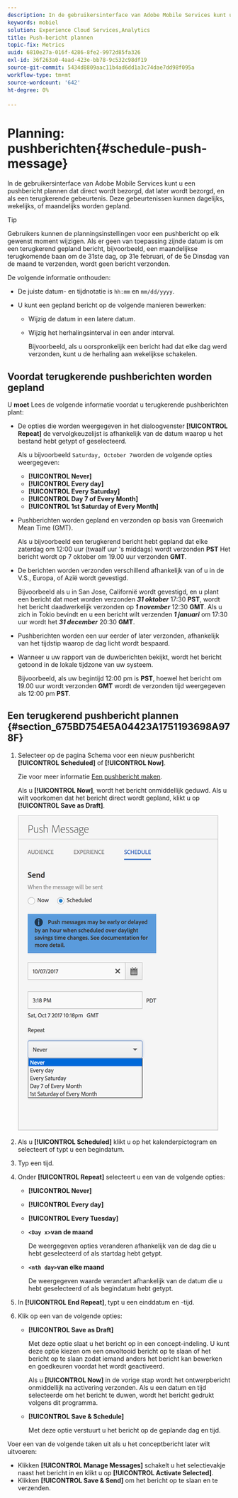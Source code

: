 ```yaml
---
description: In de gebruikersinterface van Adobe Mobile Services kunt u een pushbericht plannen dat direct wordt bezorgd, dat later wordt bezorgd, en als een terugkerende gebeurtenis. Deze gebeurtenissen kunnen dagelijks, wekelijks, of maandelijks worden gepland.
keywords: mobiel
solution: Experience Cloud Services,Analytics
title: Push-bericht plannen
topic-fix: Metrics
uuid: 6810e27a-016f-4286-8fe2-9972d85fa326
exl-id: 36f263a0-4aad-423e-bb78-9c532c98df19
source-git-commit: 5434d8809aac11b4ad6dd1a3c74dae7dd98f095a
workflow-type: tm+mt
source-wordcount: '642'
ht-degree: 0%

---
```


# Planning: pushberichten{#schedule-push-message}

In de gebruikersinterface van Adobe Mobile Services kunt u een pushbericht plannen dat direct wordt bezorgd, dat later wordt bezorgd, en als een terugkerende gebeurtenis. Deze gebeurtenissen kunnen dagelijks, wekelijks, of maandelijks worden gepland.

>[!TIP]
>
>Gebruikers kunnen de planningsinstellingen voor een pushbericht op elk gewenst moment wijzigen. Als er geen van toepassing zijnde datum is om een terugkerend gepland bericht, bijvoorbeeld, een maandelijkse terugkomende baan om de 31ste dag, op 31e februari, of de 5e Dinsdag van de maand te verzenden, wordt geen bericht verzonden.

De volgende informatie onthouden:

* De juiste datum- en tijdnotatie is `hh:mm` en `mm/dd/yyyy`.

* U kunt een gepland bericht op de volgende manieren bewerken:

   * Wijzig de datum in een latere datum.
   * Wijzig het herhalingsinterval in een ander interval.

      Bijvoorbeeld, als u oorspronkelijk een bericht had dat elke dag werd verzonden, kunt u de herhaling aan wekelijkse schakelen.

## Voordat terugkerende pushberichten worden gepland

U **moet** Lees de volgende informatie voordat u terugkerende pushberichten plant:

* De opties die worden weergegeven in het dialoogvenster **[!UICONTROL Repeat]** de vervolgkeuzelijst is afhankelijk van de datum waarop u het bestand hebt getypt of geselecteerd.

   Als u bijvoorbeeld `Saturday, October 7`worden de volgende opties weergegeven:

   * **[!UICONTROL Never]**
   * **[!UICONTROL Every day]**
   * **[!UICONTROL Every Saturday]**
   * **[!UICONTROL Day 7 of Every Month]**
   * **[!UICONTROL 1st Saturday of Every Month]**

* Pushberichten worden gepland en verzonden op basis van Greenwich Mean Time (GMT).

   Als u bijvoorbeeld een terugkerend bericht hebt gepland dat elke zaterdag om 12:00 uur (twaalf uur &#39;s middags) wordt verzonden **PST** Het bericht wordt op 7 oktober om 19.00 uur verzonden **GMT**.
* De berichten worden verzonden verschillend afhankelijk van of u in de V.S., Europa, of Azië wordt gevestigd.

   Bijvoorbeeld als u in San Jose, Californië wordt gevestigd, en u plant een bericht dat moet worden verzonden ***31 oktober*** 17:30 **PST**, wordt het bericht daadwerkelijk verzonden op ***1 november*** 12:30 **GMT**. Als u zich in Tokio bevindt en u een bericht wilt verzenden ***1 januari*** om 17:30 uur wordt het ***31 december*** 20:30 **GMT**.
* Pushberichten worden een uur eerder of later verzonden, afhankelijk van het tijdstip waarop de dag licht wordt bespaard.
* Wanneer u uw rapport van de duwberichten bekijkt, wordt het bericht getoond in de lokale tijdzone van uw systeem.

   Bijvoorbeeld, als uw begintijd 12:00 pm is **PST**, hoewel het bericht om 19.00 uur wordt verzonden **GMT** wordt de verzonden tijd weergegeven als 12:00 pm **PST**.

## Een terugkerend pushbericht plannen {#section_675BD754E5A04423A1751193698A978F}

1. Selecteer op de pagina Schema voor een nieuw pushbericht **[!UICONTROL Scheduled]** of **[!UICONTROL Now]**.

   Zie voor meer informatie [Een pushbericht maken](/help/using/in-app-messaging/t-create-push-message/t-create-push-message.md).

   Als u **[!UICONTROL Now]**, wordt het bericht onmiddellijk geduwd. Als u wilt voorkomen dat het bericht direct wordt gepland, klikt u op **[!UICONTROL Save as Draft]**.

   ![](assets/schedule-push-message.png)

1. Als u **[!UICONTROL Scheduled]** klikt u op het kalenderpictogram en selecteert of typt u een begindatum.
1. Typ een tijd. 
1. Onder **[!UICONTROL Repeat]** selecteert u een van de volgende opties:

   * **[!UICONTROL Never]**
   * **[!UICONTROL Every day]**
   * **[!UICONTROL Every Tuesday]**
   * **`<Day x>`van de maand**

      De weergegeven opties veranderen afhankelijk van de dag die u hebt geselecteerd of als startdag hebt getypt.
   * **`<nth day>`van elke maand**

      De weergegeven waarde verandert afhankelijk van de datum die u hebt geselecteerd of als begindatum hebt getypt.

1. In **[!UICONTROL End Repeat]**, typt u een einddatum en -tijd.
1. Klik op een van de volgende opties:

   * **[!UICONTROL Save as Draft]**

      Met deze optie slaat u het bericht op in een concept-indeling. U kunt deze optie kiezen om een onvoltooid bericht op te slaan of het bericht op te slaan zodat iemand anders het bericht kan bewerken en goedkeuren voordat het wordt geactiveerd.

      Als u **[!UICONTROL Now]** in de vorige stap wordt het ontwerpbericht onmiddellijk na activering verzonden. Als u een datum en tijd selecteerde om het bericht te duwen, wordt het bericht gedrukt volgens dit programma.

   * **[!UICONTROL Save & Schedule]**

      Met deze optie verstuurt u het bericht op de geplande dag en tijd.

Voer een van de volgende taken uit als u het conceptbericht later wilt uitvoeren:

* Klikken **[!UICONTROL Manage Messages]** schakelt u het selectievakje naast het bericht in en klikt u op **[!UICONTROL Activate Selected]**.
* Klikken **[!UICONTROL Save & Send]** om het bericht op te slaan en te verzenden.
